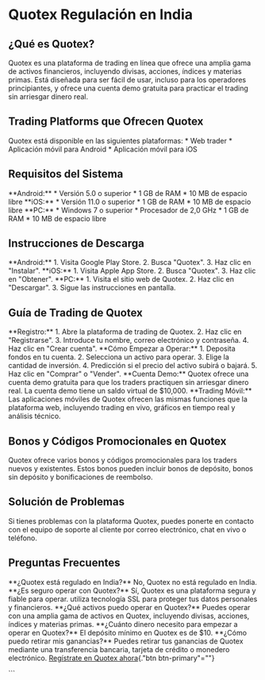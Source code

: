 # Quotex Regulación en India

## ¿Qué es Quotex?

Quotex es una plataforma de trading en línea que ofrece una amplia gama
de activos financieros, incluyendo divisas, acciones, índices y materias
primas. Está diseñada para ser fácil de usar, incluso para los
operadores principiantes, y ofrece una cuenta demo gratuita para
practicar el trading sin arriesgar dinero real.

## Trading Platforms que Ofrecen Quotex

Quotex está disponible en las siguientes plataformas: \* Web trader \*
Aplicación móvil para Android \* Aplicación móvil para iOS

## Requisitos del Sistema

\*\*Android:\*\* \* Versión 5.0 o superior \* 1 GB de RAM \* 10 MB de
espacio libre \*\*iOS:\*\* \* Versión 11.0 o superior \* 1 GB de RAM \*
10 MB de espacio libre \*\*PC:\*\* \* Windows 7 o superior \* Procesador
de 2,0 GHz \* 1 GB de RAM \* 10 MB de espacio libre

## Instrucciones de Descarga

\*\*Android:\*\* 1. Visita Google Play Store. 2. Busca "Quotex".
3. Haz clic en "Instalar". \*\*iOS:\*\* 1. Visita Apple App Store.
2. Busca "Quotex". 3. Haz clic en "Obtener". \*\*PC:\*\* 1.
Visita el sitio web de Quotex. 2. Haz clic en "Descargar". 3.
Sigue las instrucciones en pantalla.

## Guía de Trading de Quotex

\*\*Registro:\*\* 1. Abre la plataforma de trading de Quotex. 2. Haz
clic en "Registrarse". 3. Introduce tu nombre, correo electrónico
y contraseña. 4. Haz clic en "Crear cuenta". \*\*Cómo Empezar a
Operar:\*\* 1. Deposita fondos en tu cuenta. 2. Selecciona un activo
para operar. 3. Elige la cantidad de inversión. 4. Predicción si el
precio del activo subirá o bajará. 5. Haz clic en "Comprar" o
"Vender". \*\*Cuenta Demo:\*\* Quotex ofrece una cuenta demo
gratuita para que los traders practiquen sin arriesgar dinero real. La
cuenta demo tiene un saldo virtual de \$10,000. \*\*Trading Móvil:\*\*
Las aplicaciones móviles de Quotex ofrecen las mismas funciones que la
plataforma web, incluyendo trading en vivo, gráficos en tiempo real y
análisis técnico.

## Bonos y Códigos Promocionales en Quotex

Quotex ofrece varios bonos y códigos promocionales para los traders
nuevos y existentes. Estos bonos pueden incluir bonos de depósito, bonos
sin depósito y bonificaciones de reembolso.

## Solución de Problemas

Si tienes problemas con la plataforma Quotex, puedes ponerte en contacto
con el equipo de soporte al cliente por correo electrónico, chat en vivo
o teléfono.

## Preguntas Frecuentes

\*\*¿Quotex está regulado en India?\*\* No, Quotex no está regulado en
India. \*\*¿Es seguro operar con Quotex?\*\* Sí, Quotex es una
plataforma segura y fiable para operar. utiliza tecnología SSL para
proteger tus datos personales y financieros. \*\*¿Qué activos puedo
operar en Quotex?\*\* Puedes operar con una amplia gama de activos en
Quotex, incluyendo divisas, acciones, índices y materias primas.
\*\*¿Cuánto dinero necesito para empezar a operar en Quotex?\*\* El
depósito mínimo en Quotex es de \$10. \*\*¿Cómo puedo retirar mis
ganancias?\*\* Puedes retirar tus ganancias de Quotex mediante una
transferencia bancaria, tarjeta de crédito o monedero electrónico.
[Regístrate en Quotex
ahora](\%22https://traff.sbs/brokerqxsignup\%22){."btn
btn-primary"=""}

\`\`\`

